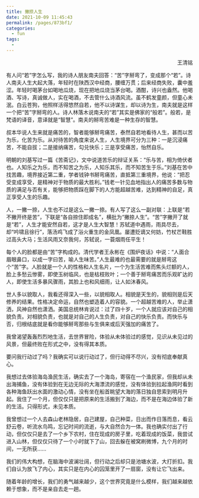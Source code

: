 ```yaml
---
title: 撇捺人生
date: 2021-10-09 11:45:43
permalink: /pages/873bf1/
categories:
  - fun
tags:
  - 
---
```





<p align=right>王清铭</p>

有人问“若”字怎么写，我的诗人朋友南夫回答：“苦”字掰弯了，变成那个“若”。诗人南夫人生大起大落，年轻时在陕西汉中经商，腰缠万贯；后来经商失败，囊中羞涩。年轻时喝茅台如喝地瓜烧，现在把地瓜烧当茅台喝。酒酣，诗兴也盎然。他喝酒、写诗，真诚做人，实在喝酒，不去管什么诗酒风流。虽不鹤发童颜，但童心未泯。白云苍狗，他照样活得悠然自若，他不以诗谋生，却以诗为生，南夫就是这样一个把“苦”字掰弯的人。诗人林落木说南夫的“若”其实是佛家的“般若”。般若，是梵语的译音，意译就是“智慧”。南夫的掰弯苦难是一种生存的智慧。

 

叔本华说人生来就是痛苦的，智者能够掰弯痛苦，泰然自若地看待人生，甚而以苦为乐，化苦为乐。从对待苦的角度来说人生，人生境界可分为三种：一是沉浸痛苦，不能自拔；二是接纳痛苦，勾兑快乐；三是享受痛苦，怡然自乐。

 

明朝的刘基写过一篇《苦斋记》，文中说道苦乐的辩证关系：“乐与苦，相为倚伏者也。人知乐之为乐，而不知苦之为乐，人知乐其乐，而不知苦生于乐。”刘基在苦中找苦趣，境界接近第二重，学者钱钟书掰弯痛苦，直抵第三重境界，他说：“把忍受变成享受，是精神对于物质的最大胜利。”钱老一针见血地指出人的痛苦多数与物质的满足与否有关，能够把物质踩在脚下的人方能超越苦难，达到精神的自足，真正享受人生的乐趣。

 

人，一撇一捺，人生也不过是这么一撇一捺。有人写了这么一副对联：上联是“若不撇开终是苦”，下联是“各自捺住即成名”，横批为“撇捺人生”。“苦”字撇开了就是“若”，人生才能安然自若，这才是人生大智慧！苏轼道中遇雨，雨具尽去，却“吟啸且徐行”，落汤鸡飞成了浴火重生的金凤凰。屡遭贬谪又何妨，竹杖芒鞋胜过高头大马；生活风雨又奈我何，苏轼说，一蓑烟雨任平生！

 

每个人的脸都是由“苦”字构成的。清代学者王永彬在《围炉夜话》中说：“人面合眉眼鼻口，以成一字曰苦，喻人生味苦。”人生最难的也最需要的就是掰弯这个“苦”字。人脸就是一个人的性格和人生名片，一个为生活苦难而焦头烂额的人，脸上多愁云惨雾，即使玉树临风，也是枯枝败叶；一个善于掰弯痛苦而乐观旷达的人，即使生活多暴风骤雨，其脸上也和风细雨，让人如沐春风。

 

世人多以貌取人，我看还得深入一些，以貌相取人。相貌是天生的，貌相则是后天修养的结果。性格决定命运，自然也塑造着人的容貌。一个超越苦难的人，举止潇洒，风神自然也潇洒。美国总统林肯说过：过了四十岁，一个人就应该对自己的相貌负责。对相貌负责，也就是对自己的人生负责，对自己的快乐负责。而快乐与否，归根结底就是看你能够掰弯那些与生俱来或后天强加的痛苦了。

 

我曾渴望轰轰烈烈地生活，去世界冒险，体验从未体验过的感觉，见识从未见过的风景，但最终败在形式之中，没有得其本质。

要问我行动过了吗？我确实可以说行动过了，但行动得不尽兴，没有彻底奉献真心。

 

我想过去体验海岛渔民生活，确实去了一个海岛，寄宿在一个渔民家，但我却从未出海捕鱼，没有体验到在无边无际的大海漂流的感觉，没有体验到拉起渔网时看到各种海鱼跃出水面的激动心情，没有坐在船首眺望大海的落日独自思索到明月升起。我住了一个月，但仅仅只是把原来的生活搬到了海边，而不是在海边体验了新的生活。只得形式，未见本质。

 

我曾想过一个人去森山老林隐居，自己建屋，自己种菜，日出而作日落而息，看云舒云卷，听流水鸟鸣，忘记时间的流逝，与大自然合为一体。我也确实付出了行动，但仅仅只是去了一个乡下农村，住在现成的房子里，吃着现成的饭菜，我尝试进入山林，但仅仅只待了一个小时就下了山，回去躲在被窝刷微博，九个月的时间，一无所获……

 

我们的伟大构想，在脑海中波澜壮阔，但行动之后却只是池塘水波，大打折扣。我们自认为放飞了内心，其实只是在内心的囚笼里开了一扇窗，没有让它飞出来。

 

随着年龄的增长，我们的勇气越来越少，这个世界究竟是什么模样，我们越来越依赖于想象，而不是亲自去走一趟。

 